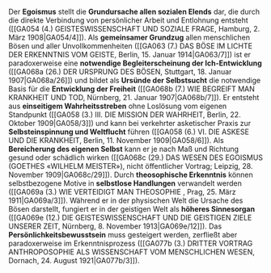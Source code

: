 
Der **Egoismus** stellt die **Grundursache allen sozialen Elends** dar, die durch die direkte Verbindung von persönlicher Arbeit und Entlohnung entsteht ([[GA054 (4.) GEISTESWISSENSCHAFT UND SOZIALE FRAGE, Hamburg, 2. März 1908|GA054/4]]). Als **gemeinsamer Grundzug** allen menschlichen Bösen und aller Unvollkommenheiten ([[GA063 (7.) DAS BÖSE IM LICHTE DER ERKENNTNIS VOM GEISTE, Berlin, 15. Januar 1914|GA063/7]]) ist er paradoxerweise eine **notwendige Begleiterscheinung der Ich-Entwicklung** ([[GA068a (26.) DER URSPRUNG DES BÖSEN, Stuttgart, 18. Januar 1907|GA068a/26]]) und bildet als **Ursünde der Selbstsucht** die notwendige Basis für die **Entwicklung der Freiheit** ([[GA068b (7.) WIE BEGREIFT MAN KRANKHEIT UND TOD, Nürnberg, 21. Januar 1907|GA068b/7]]). Er entsteht aus **einseitigem Wahrheitsstreben** ohne Loslösung vom eigenen Standpunkt ([[GA058 (3.) III. DIE MISSION DER WAHRHEIT, Berlin, 22. Oktober 1909|GA058/3]]) und kann bei verkehrter asketischer Praxis zur **Selbsteinspinnung und Weltflucht** führen ([[GA058 (6.) VI. DIE ASKESE UND DIE KRANKHEIT, Berlin, 11. November 1909|GA058/6]]). Als **Bereicherung des eigenen Selbst** kann er je nach Maß und Richtung gesund oder schädlich wirken ([[GA068c (29.) DAS WESEN DES EGOISMUS (GOETHES «WILHELM MEISTER»), nicht öffentlicher Vortrag; Leipzig, 28. November 1909|GA068c/29]]). Durch **theosophische Erkenntnis** können selbstbezogene Motive in **selbstlose Handlungen** verwandelt werden ([[GA069a (3.) WIE VERTEIDIGT MAN THEOSOPHIE , Prag, 25. März 1911|GA069a/3]]). Während er in der physischen Welt die Ursache des Bösen darstellt, fungiert er in der geistigen Welt als **höheres Sinnesorgan** ([[GA069e (12.) DIE GEISTESWISSENSCHAFT UND DIE GEISTIGEN ZIELE UNSERER ZEIT, Nürnberg, 8. November 1913|GA069e/12]]). Das **Persönlichkeitsbewusstsein** muss gesteigert werden, zerfließt aber paradoxerweise im Erkenntnisprozess ([[GA077b (3.) DRITTER VORTRAG ANTHROPOSOPHIE ALS WISSENSCHAFT VOM MENSCHLICHEN WESEN, Dornach, 24. August 1921|GA077b/3]]).
